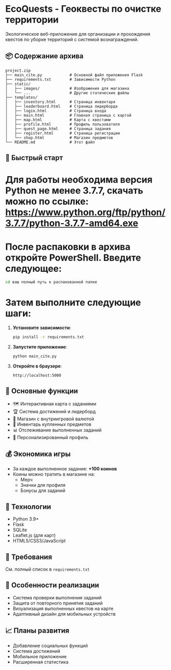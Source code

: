 
# EcoQuests - Геоквесты по очистке территории


Экологическое веб-приложение для организации и прохождения квестов по уборке территорий с системой вознаграждений.

## 📦 Содержание архива

```
project.zip
├── main_cite.py            # Основной файл приложения Flask
├── requirements.txt        # Зависимости Python
├── static/
│   ├── images/             # Изображения для магазина
│   └── ...                 # Другие статические файлы
├── templates/
│   ├── inventory.html      # Страница инвентаря
│   ├── leaderboard.html    # Страница лидерборда
│   ├── login.html          # Страница входа
│   ├── main.html           # Главная страница с картой
│   ├── map.html            # Карта с квестами
│   ├── profile.html        # Профиль пользователя
│   ├── quest_page.html     # Страница задания
│   ├── register.html       # Страница регистрации
│   └── shop.html           # Магазин предметов
└── README.md               # Этот файл
```

## 🚀 Быстрый старт

# Для работы необходима версия Python не менее 3.7.7, скачать можно по ссылке: https://www.python.org/ftp/python/3.7.7/python-3.7.7-amd64.exe 

# После распаковки в архива откройте PowerShell. Введите следующее:  
   ```bash
   cd ваш полный путь к распакованной папке
   ```
# Затем выполните следующие шаги:

1. **Установите зависимости**:
   ```bash
   pip install -r requirements.txt
   ```

2. **Запустите приложение**:
   ```bash
   python main_cite.py
   ```

3. **Откройте в браузере**:
   ```
   http://localhost:5000
   ```

## 🌟 Основные функции

- 🗺️ Интерактивная карта с заданиями
- 🏆 Система достижений и лидерборд
- 🛒 Магазин с внутриигровой валютой
- 🎒 Инвентарь купленных предметов
- 📊 Отслеживание выполненных заданий
- 👤 Персонализированный профиль

## 💰 Экономика игры

- За каждое выполненное задание: **+100 коинов**
- Коины можно тратить в магазине на:
  - Мерч
  - Значки для профиля
  - Бонусы для заданий

## 🔧 Технологии

- Python 3.9+
- Flask
- SQLite
- Leaflet.js (для карт)
- HTML5/CSS3/JavaScript

## 📝 Требования

См. полный список в `requirements.txt`

## 📌 Особенности реализации

- Система проверки выполнения заданий
- Защита от повторного принятия заданий
- Визуализация выполненных квестов на карте
- Адаптивный дизайн для мобильных устройств

## 📈 Планы развития

- Добавление социальных функций
- Система достижений
- Мобильное приложение
- Расширенная статистика
